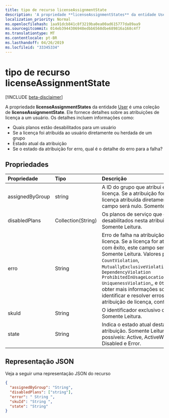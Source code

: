 ```yaml
---
title: tipo de recurso licenseAssignmentState
description: 'A propriedade **licenseAssignmentStates** da entidade User é uma coleção de **licenseAssignmentState**. Ele fornece detalhes sobre as atribuições de licença a um usuário. Os detalhes incluem informações como:  '
localization_priority: Normal
ms.openlocfilehash: 1aa91dcb841c8f3219ba0ea00ad615777da89aa9
ms.sourcegitcommit: 014eb3944306948edbb6560dbe689816a168c4f7
ms.translationtype: MT
ms.contentlocale: pt-BR
ms.lasthandoff: 04/26/2019
ms.locfileid: "33345334"
---
```

# <a name="licenseassignmentstate-resource-type"></a>tipo de recurso licenseAssignmentState

[!INCLUDE [beta-disclaimer](../../includes/beta-disclaimer.md)]

A propriedade **licenseAssignmentStates** da entidade [User](user.md) é uma coleção de **licenseAssignmentState**. Ele fornece detalhes sobre as atribuições de licença a um usuário. Os detalhes incluem informações como:  

 - Quais planos estão desabilitados para um usuário
 - Se a licença foi atribuída ao usuário diretamente ou herdada de um grupo
 - Estado atual da atribuição
 - Se o estado da atribuição for erro, qual é o detalhe do erro para a falha? 


## <a name="properties"></a>Propriedades
| Propriedade     | Tipo   |Descrição|
|:---------------|:--------|:----------|
|assignedByGroup|string|A ID do grupo que atribui essa licença. Se a atribuição for uma licença atribuída diretamente, esse campo será nulo. Somente Leitura.|
|disabledPlans|Collection(String)|Os planos de serviço que estão desabilitados nesta atribuição. Somente Leitura.|
|erro|String|Erro de falha na atribuição de licença. Se a licença for atribuída com êxito, este campo será nulo. Somente Leitura. Valores possíveis: `CountViolation`, `MutuallyExclusiveViolation`, `DependencyViolation` `ProhibitedInUsageLocationViolation` `UniquenessViolation`,, e `Others`. Para obter mais informações sobre como identificar e resolver erros de atribuição de licença, confira [aqui](https://docs.microsoft.com/azure/active-directory/users-groups-roles/licensing-groups-resolve-problems).|
|skuId|String|O identificador exclusivo da SKU. Somente Leitura.|
|state|String|Indica o estado atual desta atribuição. Somente Leitura. Valores possíveis: Active, ActiveWithError, Disabled e Error.|

## <a name="json-representation"></a>Representação JSON

Veja a seguir uma representação JSON do recurso

<!-- {
  "blockType": "resource",
  "keyProperty": "id",
  "@odata.type": "microsoft.graph.licenseAssignmentState"
}-->
```json
{
  "assignedByGroup": "String",
  "disabledPlans": ["string"],
  "error": " String ",  
  "skuId": "String ",
  "state": "String"
}

```

